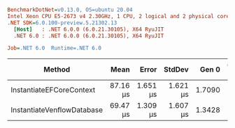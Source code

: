 ``` ini

BenchmarkDotNet=v0.13.0, OS=ubuntu 20.04
Intel Xeon CPU E5-2673 v4 2.30GHz, 1 CPU, 2 logical and 2 physical cores
.NET SDK=6.0.100-preview.5.21302.13
  [Host]   : .NET 6.0.0 (6.0.21.30105), X64 RyuJIT
  .NET 6.0 : .NET 6.0.0 (6.0.21.30105), X64 RyuJIT

Job=.NET 6.0  Runtime=.NET 6.0  

```
|                     Method |     Mean |    Error |   StdDev |  Gen 0 | Gen 1 | Gen 2 | Allocated |
|--------------------------- |---------:|---------:|---------:|-------:|------:|------:|----------:|
|   InstantiateEFCoreContext | 87.16 μs | 1.651 μs | 1.621 μs | 1.7090 |     - |     - |     46 KB |
| InstantiateVenflowDatabase | 69.47 μs | 1.309 μs | 1.607 μs | 1.3428 |     - |     - |     37 KB |
